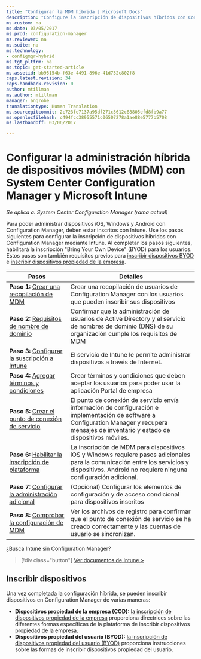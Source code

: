 ```yaml
---
title: "Configurar la MDM híbrida | Microsoft Docs"
description: "Configure la inscripción de dispositivos híbridos con Configuration Manager e Intune."
ms.custom: na
ms.date: 03/05/2017
ms.prod: configuration-manager
ms.reviewer: na
ms.suite: na
ms.technology:
- configmgr-hybrid
ms.tgt_pltfrm: na
ms.topic: get-started-article
ms.assetid: bb95154b-f63e-4491-896e-41d732c802f8
caps.latest.revision: 34
caps.handback.revision: 0
author: mtillman
ms.author: mtillman
manager: angrobe
translationtype: Human Translation
ms.sourcegitcommit: 2c723fe7137a95df271c3612c88805efd8fb9a77
ms.openlocfilehash: c494fcc38955571c06507278a1ae88e5777b5708
ms.lasthandoff: 03/06/2017

---
```


# <a name="setup-hybrid-mobile-device-management-mdm-with-system-center-configuration-manager-and-microsoft-intune"></a>Configurar la administración híbrida de dispositivos móviles (MDM) con System Center Configuration Manager y Microsoft Intune

*Se aplica a: System Center Configuration Manager (rama actual)*


Para poder administrar dispositivos iOS, Windows y Android con Configuration Manager, deben estar inscritos con Intune. Use los pasos siguientes para configurar la inscripción de dispositivos híbridos con Configuration Manager mediante Intune. Al completar los pasos siguientes, habilitará la inscripción "Bring Your Own Device" (BYOD) para los usuarios. Estos pasos son también requisitos previos para [inscribir dispositivos BYOD](enroll-hybrid-ios-mac.md) e [inscribir dispositivos propiedad de la empresa](enroll-company-owned-devices.md).

 |Pasos|Detalles|  
 |-----------|-------------|  
 |**Paso 1:** [Crear una recopilación de MDM](create-mdm-collection.md)|Crear una recopilación de usuarios de Configuration Manager con los usuarios que pueden inscribir sus dispositivos|  
 |**Paso 2:** [Requisitos de nombre de dominio](confirm-dns.md)|Confirmar que la administración de usuarios de Active Directory y el servicio de nombres de dominio (DNS) de su organización cumple los requisitos de MDM|
 |**Paso 3:** [Configurar la suscripción a Intune](configure-intune-subscription.md)|El servicio de Intune le permite administrar dispositivos a través de Internet.|  
 |**Paso 4:** [Agregar términos y condiciones](terms-and-conditions.md)| Crear términos y condiciones que deben aceptar los usuarios para poder usar la aplicación Portal de empresa|
 |**Paso 5:** [Crear el punto de conexión de servicio](create-service-connection-point.md)|El punto de conexión de servicio envía información de configuración e implementación de software a Configuration Manager y recupera mensajes de inventario y estado de dispositivos móviles. |  
 |**Paso 6:** [Habilitar la inscripción de plataforma](enable-platform-enrollment.md)|La inscripción de MDM para dispositivos iOS y Windows requiere pasos adicionales para la comunicación entre los servicios y dispositivos. Android no requiere ninguna configuración adicional.|  
 |**Paso 7:** [Configurar la administración adicional](set-up-additional-management.md)|(Opcional) Configurar los elementos de configuración y de acceso condicional para dispositivos inscritos|
 |**Paso 8:** [Comprobar la configuración de MDM](verify-mdm-configuration.md)|Ver los archivos de registro para confirmar que el punto de conexión de servicio se ha creado correctamente y las cuentas de usuario se sincronizan.|

¿Busca Intune sin Configuration Manager?
> [!div class="button"]
[Ver documentos de Intune >](https://docs.microsoft.com/intune/deploy-use/enroll-devices-in-microsoft-intune)


## <a name="enroll-devices"></a>Inscribir dispositivos
Una vez completada la configuración híbrida, se pueden inscribir dispositivos en Configuration Manager de varias maneras:
- **Dispositivos propiedad de la empresa (COD):** [la inscripción de dispositivos propiedad de la empresa](enroll-company-owned-devices.md) proporciona directrices sobre las diferentes formas específicas de la plataforma de inscribir dispositivos propiedad de la empresa.
- **Dispositivos propiedad del usuario (BYOD):** [la inscripción de dispositivos propiedad del usuario (BYOD)](enroll-hybrid-ios-mac.md) proporciona instrucciones sobre las formas de inscribir dispositivos propiedad del usuario.

